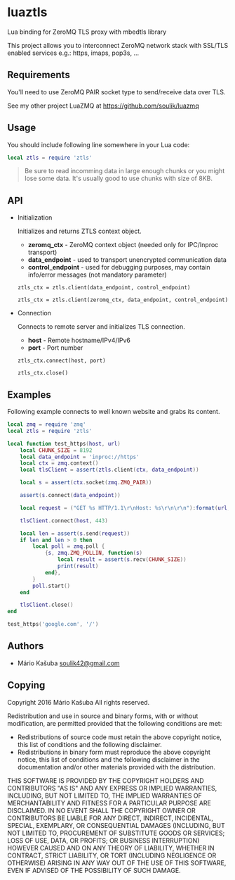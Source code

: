 # luaztls
Lua binding for ZeroMQ TLS proxy with mbedtls library

This project allows you to interconnect ZeroMQ network stack with SSL/TLS enabled services e.g.: https, imaps, pop3s, ...

## Requirements

You'll need to use ZeroMQ PAIR socket type to send/receive data over TLS.

See my other project LuaZMQ at https://github.com/soulik/luazmq

## Usage

You should include following line somewhere in your Lua code:

```lua
local ztls = require 'ztls'
```

> Be sure to read incomming data in large enough chunks or you might lose some data. It's usually good to use chunks with size of 8KB.

## API

* Initialization

  Initializes and returns ZTLS context object.

  * **zeromq_ctx** - ZeroMQ context object (needed only for IPC/Inproc transport)
  * **data_endpoint** - used to transport unencrypted communication data
  * **control_endpoint** - used for debugging purposes, may contain info/error messages (not mandatory parameter)

  ``ztls_ctx = ztls.client(data_endpoint, control_endpoint)``

  ``ztls_ctx = ztls.client(zeromq_ctx, data_endpoint, control_endpoint)``

* Connection

  Connects to remote server and initializes TLS connection.
  
  * **host** - Remote hostname/IPv4/IPv6
  * **port** - Port number
  
  ``ztls_ctx.connect(host, port)``
  
  ``ztls_ctx.close()``

## Examples

Following example connects to well known website and grabs its content.

```lua
local zmq = require 'zmq'
local ztls = require 'ztls'

local function test_https(host, url)
    local CHUNK_SIZE = 8192
	local data_endpoint = 'inproc://https'
	local ctx = zmq.context()
	local tlsClient = assert(ztls.client(ctx, data_endpoint))

	local s = assert(ctx.socket(zmq.ZMQ_PAIR))

	assert(s.connect(data_endpoint))

	local request = ("GET %s HTTP/1.1\r\nHost: %s\r\n\r\n"):format(url, host)

	tlsClient.connect(host, 443)

	local len = assert(s.send(request))
	if len and len > 0 then
		local poll = zmq.poll {
			{s, zmq.ZMQ_POLLIN, function(s)
				local result = assert(s.recv(CHUNK_SIZE))
				print(result)
			end},
		}
		poll.start()
	end

	tlsClient.close()
end

test_https('google.com', '/')
```


## Authors
* Mário Kašuba <soulik42@gmail.com>

## Copying
Copyright 2016 Mário Kašuba
All rights reserved.

Redistribution and use in source and binary forms, with or without
modification, are permitted provided that the following conditions are
met:

* Redistributions of source code must retain the above copyright
  notice, this list of conditions and the following disclaimer.
* Redistributions in binary form must reproduce the above copyright
  notice, this list of conditions and the following disclaimer in the
  documentation and/or other materials provided with the distribution.

THIS SOFTWARE IS PROVIDED BY THE COPYRIGHT HOLDERS AND CONTRIBUTORS
"AS IS" AND ANY EXPRESS OR IMPLIED WARRANTIES, INCLUDING, BUT NOT
LIMITED TO, THE IMPLIED WARRANTIES OF MERCHANTABILITY AND FITNESS FOR
A PARTICULAR PURPOSE ARE DISCLAIMED. IN NO EVENT SHALL THE COPYRIGHT
OWNER OR CONTRIBUTORS BE LIABLE FOR ANY DIRECT, INDIRECT, INCIDENTAL,
SPECIAL, EXEMPLARY, OR CONSEQUENTIAL DAMAGES (INCLUDING, BUT NOT
LIMITED TO, PROCUREMENT OF SUBSTITUTE GOODS OR SERVICES; LOSS OF USE,
DATA, OR PROFITS; OR BUSINESS INTERRUPTION) HOWEVER CAUSED AND ON ANY
THEORY OF LIABILITY, WHETHER IN CONTRACT, STRICT LIABILITY, OR TORT
(INCLUDING NEGLIGENCE OR OTHERWISE) ARISING IN ANY WAY OUT OF THE USE
OF THIS SOFTWARE, EVEN IF ADVISED OF THE POSSIBILITY OF SUCH DAMAGE.

